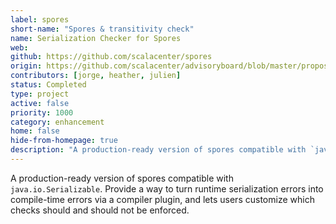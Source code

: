 ```yaml
---
label: spores
short-name: "Spores & transitivity check"
name: Serialization Checker for Spores
web:
github: https://github.com/scalacenter/spores
origin: https://github.com/scalacenter/advisoryboard/blob/master/proposals/006-compile-time-serializibility-check.md
contributors: [jorge, heather, julien]
status: Completed
type: project
active: false
priority: 1000
category: enhancement
home: false
hide-from-homepage: true
description: "A production-ready version of spores compatible with `java.io.Serializable`."
---
```


A production-ready version of spores compatible with `java.io.Serializable`. Provide a way to turn runtime serialization errors
into compile-time errors via a compiler plugin, and lets users customize which
checks should and should not be enforced.
